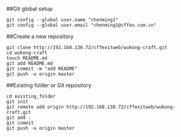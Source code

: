 ##Git global setup

```
git config --global user.name "chenming1"
git config --global user.email "chenming1@cffex.com.cn"
```

##Create a new repository

```
git clone http://192.168.130.72/cffexitweb/wukong-craft.git
cd wukong-craft
touch README.md
git add README.md
git commit -m "add README"
git push -u origin master
```

##Existing folder or Git repository

```
cd existing_folder
git init
git remote add origin http://192.168.130.72/cffexitweb/wukong-craft.git
git add .
git commit
git push -u origin master
```
